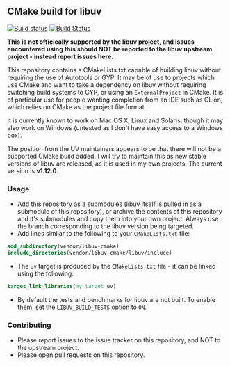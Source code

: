 ## CMake build for libuv

[![Build status](https://ci.appveyor.com/api/projects/status/gp50rv0s15fcovot?svg=true)](https://ci.appveyor.com/project/cpp4ever/libuv-cmake)
[![Build Status](https://travis-ci.org/cpp4ever/libuv-cmake.svg?branch=master)](https://travis-ci.org/cpp4ever/libuv-cmake)

**This is not officically supported by the libuv project, and issues encountered using this should NOT be reported to the libuv upstream project - instead report issues here.**

This repository contains a CMakeLists.txt capable of building libuv without requiring the use of Autotools or GYP. It may be of use to projects which use CMake and want to take a dependency on libuv without requiring switching build systems to GYP, or using an `ExternalProject` in CMake. It is of particular use for people wanting completion from an IDE such as CLion, which relies on CMake as the project file format.

It is currently known to work on Mac OS X, Linux and Solaris, though it may also work on Windows (untested as I don't have easy access to a Windows box).

The position from the UV maintainers appears to be that there will not be a supported CMake build added. I will try to maintain this as new stable versions of libuv are released, as it is used in my own projects. The current version is **v1.12.0**.

### Usage

- Add this repository as a submodules (libuv itself is pulled in as a submodule of this repository), or archive the contents of this repository and it's submodules and copy them into your own project. Always use the branch corresponding to the libuv version being targeted.
- Add lines similar to the following to your `CMakeLists.txt` file:

```cmake
add_subdirectory(vendor/libuv-cmake)
include_directories(vendor/libuv-cmake/libuv/include)
```
- The `uv` target is produced by the `CMakeLists.txt` file - it can be linked using the following:

```cmake
target_link_libraries(my_target uv)
```

- By default the tests and benchmarks for libuv are not built. To enable them, set the `LIBUV_BUILD_TESTS` option to `ON`.

### Contributing

- Please report issues to the issue tracker on this repository, and NOT to the upstream project.
- Please open pull requests on this repository.
